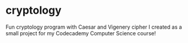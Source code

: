 # cryptology
Fun cryptology program with Caesar and Vigenery cipher I created as a small project for my Codecademy Computer Science course!
